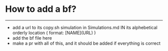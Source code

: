 # How to add a bf?
___
* add a url to its copy.sh simulation in Simulations.md IN its alphebetical orderly location
( format: \[NAME](URL) ) 
* add the bf file here
* make a pr with all of this, and it should be added if everything is correct
